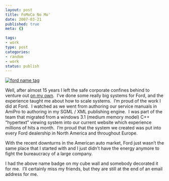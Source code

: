 ```yaml
--- 
layout: post
title: FoMoCo No Mo'
date: 2007-03-21
published: true
meta: {}

tags: 
- work
type: post
categories: 
- random
- work
status: publish
---
```



[![ford name tag](http://media.eick.us/2011/05/408903535_bc90167719.jpg)](http://www.flickr.com/photos/andreweick/408903535/ "Photo Sharing")



Well, after almost 15 years I left the safe corporate confines behind to venture out [on my own](http://www.sss-research.com/).  I’ve done some really big systems for Ford, and the experience taught me about how to scale systems.  I’m proud of the work I did at Ford.  I watched as we went from authoring our service manuals in AmiPro to authoring in my SGML / XML publishing engine.  I was part of the team that migrated from a windows 3.1 (medium memory model) C++ “hypertext” viewing system into our current website which experience millions of hits a month.  I’m proud that the system we created was put into every Ford dealership in North America and throughout Europe.



With the recent downturns in the American auto market, Ford just wasn’t the same place that I started with and I just didn’t have the energy anymore to fight the bureaucracy of a large company.



I had the above name badge on my cube wall and somebody decorated it for me.  I’ll certainly miss my friends, but they are still at the end of an email address for me.

